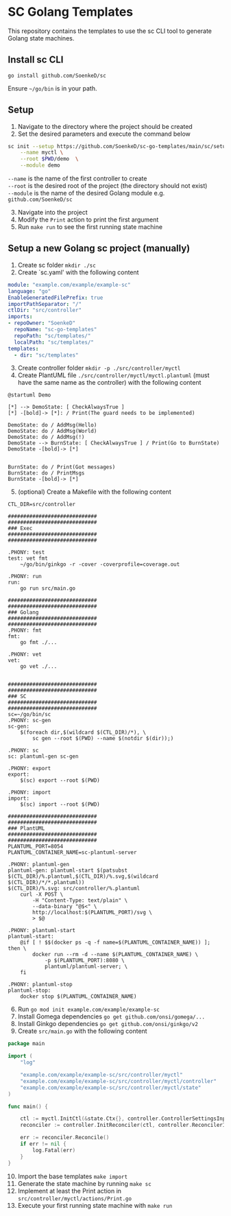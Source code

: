 # SC Golang Templates
This repository contains the templates to use the sc CLI tool 
to generate Golang state machines.

## Install sc CLI
`go install github.com/SoenkeD/sc`

Ensure `~/go/bin` is in your path. 

## Setup
1. Navigate to the directory where the project should be created
2. Set the desired parameters and execute the command below 
```bash
sc init --setup https://github.com/SoenkeD/sc-go-templates/main/sc/setup \
	--name myctl \
	--root $PWD/demo  \
	--module demo
```
`--name` is the name of the first controller to create \
`--root` is the desired root of the project (the directory should not exist) \
`--module` is the name of the desired Golang module e.g. `github.com/SoenkeD/sc`

3. Navigate into the project
4. Modify the `Print` action to print the first argument
5. Run `make run` to see the first running state machine

## Setup a new Golang sc project (manually)

1. Create sc folder `mkdir ./sc`
2. Create `sc.yaml' with the following content
```yaml
module: "example.com/example/example-sc"
language: "go"
EnableGeneratedFilePrefix: true
importPathSeparator: "/"
ctlDir: "src/controller"
imports:
- repoOwner: "SoenkeD"
  repoName: "sc-go-templates"
  repoPath: "sc/templates/"
  localPath: "sc/templates/"
templates:
  - dir: "sc/templates"
```

3. Create controller folder `mkdir -p ./src/controller/myctl`
4. Create PlantUML file `./src/controller/myctl/myctl.plantuml`
(must have the same name as the controller) with the following content
```
@startuml Demo

[*] --> DemoState: [ CheckAlwaysTrue ]
[*] -[bold]-> [*]: / Print(The guard needs to be implemented)

DemoState: do / AddMsg(Hello)
DemoState: do / AddMsg(World)
DemoState: do / AddMsg(!)
DemoState --> BurnState: [ CheckAlwaysTrue ] / Print(Go to BurnState)
DemoState -[bold]-> [*]


BurnState: do / Print(Got messages)
BurnState: do / PrintMsgs
BurnState -[bold]-> [*]
```
5. (optional) Create a Makefile with the following content
```
CTL_DIR=src/controller

#############################
#############################
### Exec 
#############################
#############################

.PHONY: test
test: vet fmt
	~/go/bin/ginkgo -r -cover -coverprofile=coverage.out

.PHONY: run
run:
	go run src/main.go

#############################
#############################
### Golang 
#############################
#############################
.PHONY: fmt
fmt:
	go fmt ./...

.PHONY: vet
vet:
	go vet ./...


#############################
#############################
### SC 
#############################
#############################
sc=~/go/bin/sc
.PHONY: sc-gen
sc-gen:
	$(foreach dir,$(wildcard $(CTL_DIR)/*), \
		sc gen --root $(PWD) --name $(notdir $(dir));)

.PHONY: sc
sc: plantuml-gen sc-gen

.PHONY: export
export:
	$(sc) export --root $(PWD)

.PHONY: import
import:
	$(sc) import --root $(PWD)

#############################
#############################
### PlantUML 
#############################
#############################
PLANTUML_PORT=8054
PLANTUML_CONTAINER_NAME=sc-plantuml-server

.PHONY: plantuml-gen
plantuml-gen: plantuml-start $(patsubst $(CTL_DIR)/%.plantuml,$(CTL_DIR)/%.svg,$(wildcard $(CTL_DIR)/*/*.plantuml))
$(CTL_DIR)/%.svg: src/controller/%.plantuml
	curl -X POST \
		-H "Content-Type: text/plain" \
		--data-binary "@$<" \
		http://localhost:$(PLANTUML_PORT)/svg \
		> $@

.PHONY: plantuml-start
plantuml-start:
	@if [ ! $$(docker ps -q -f name=$(PLANTUML_CONTAINER_NAME)) ]; then \
		docker run --rm -d --name $(PLANTUML_CONTAINER_NAME) \
			-p $(PLANTUML_PORT):8080 \
			plantuml/plantuml-server; \
	fi

.PHONY: plantuml-stop
plantuml-stop:
	docker stop $(PLANTUML_CONTAINER_NAME)
```

6. Run `go mod init example.com/example/example-sc`
7. Install Gomega dependencies `go get github.com/onsi/gomega/...`
8. Install Ginkgo dependencies `go get github.com/onsi/ginkgo/v2`
9. Create `src/main.go` with the following content
```go
package main

import (
	"log"

	"example.com/example/example-sc/src/controller/myctl"
	"example.com/example/example-sc/src/controller/myctl/controller"
	"example.com/example/example-sc/src/controller/myctl/state"
)

func main() {

	ctl := myctl.InitCtl(&state.Ctx{}, controller.ControllerSettingsInput{})
	reconciler := controller.InitReconciler(ctl, controller.ReconcilerInput{})

	err := reconciler.Reconcile()
	if err != nil {
		log.Fatal(err)
	}
}
```
10. Import the base templates `make import`
11. Generate the state machine by running `make sc`
12. Implement at least the Print action in `src/controller/myctl/actions/Print.go`
13. Execute your first running state machine with `make run`